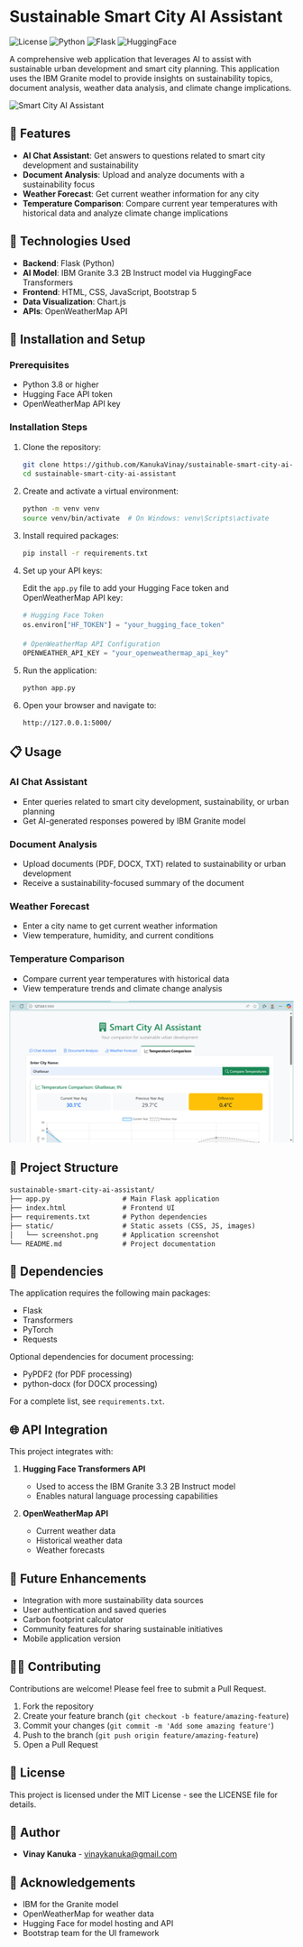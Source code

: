 # Sustainable Smart City AI Assistant

![License](https://img.shields.io/badge/license-MIT-blue.svg)
![Python](https://img.shields.io/badge/python-3.8%2B-green.svg)
![Flask](https://img.shields.io/badge/Flask-2.0%2B-lightgrey)
![HuggingFace](https://img.shields.io/badge/HuggingFace-Transformers-orange)

A comprehensive web application that leverages AI to assist with sustainable urban development and smart city planning. This application uses the IBM Granite model to provide insights on sustainability topics, document analysis, weather data analysis, and climate change implications.

![Smart City AI Assistant](https://raw.githubusercontent.com/KanukaVinay/sustainable-smart-city-ai-assistant/main/static/screenshot.png)

## 🌟 Features

- **AI Chat Assistant**: Get answers to questions related to smart city development and sustainability
- **Document Analysis**: Upload and analyze documents with a sustainability focus
- **Weather Forecast**: Get current weather information for any city
- **Temperature Comparison**: Compare current year temperatures with historical data and analyze climate change implications

 

## 🔧 Technologies Used

- **Backend**: Flask (Python)
- **AI Model**: IBM Granite 3.3 2B Instruct model via HuggingFace Transformers
- **Frontend**: HTML, CSS, JavaScript, Bootstrap 5
- **Data Visualization**: Chart.js
- **APIs**: OpenWeatherMap API

## 🚀 Installation and Setup

### Prerequisites

- Python 3.8 or higher
- Hugging Face API token
- OpenWeatherMap API key

### Installation Steps

1. Clone the repository:
   ```bash
   git clone https://github.com/KanukaVinay/sustainable-smart-city-ai-assistant.git
   cd sustainable-smart-city-ai-assistant
   ```

2. Create and activate a virtual environment:
   ```bash
   python -m venv venv
   source venv/bin/activate  # On Windows: venv\Scripts\activate
   ```

3. Install required packages:
   ```bash
   pip install -r requirements.txt
   ```

4. Set up your API keys:
   
   Edit the `app.py` file to add your Hugging Face token and OpenWeatherMap API key:
   ```python
   # Hugging Face Token
   os.environ["HF_TOKEN"] = "your_hugging_face_token"
   
   # OpenWeatherMap API Configuration
   OPENWEATHER_API_KEY = "your_openweathermap_api_key"
   ```

5. Run the application:
   ```bash
   python app.py
   ```

6. Open your browser and navigate to:
   ```
   http://127.0.0.1:5000/
   ```

## 📋 Usage

### AI Chat Assistant
- Enter queries related to smart city development, sustainability, or urban planning
- Get AI-generated responses powered by IBM Granite model

### Document Analysis
- Upload documents (PDF, DOCX, TXT) related to sustainability or urban development
- Receive a sustainability-focused summary of the document

### Weather Forecast
- Enter a city name to get current weather information
- View temperature, humidity, and current conditions

### Temperature Comparison
- Compare current year temperatures with historical data
- View temperature trends and climate change analysis

![Temperature Comparison](https://raw.githubusercontent.com/KanukaVinay/sustainable-smart-city-ai-assistant/main/screenshots/Temperature-comparison1.png)

## 📂 Project Structure

```
sustainable-smart-city-ai-assistant/
├── app.py                  # Main Flask application
├── index.html              # Frontend UI
├── requirements.txt        # Python dependencies
├── static/                 # Static assets (CSS, JS, images)
│   └── screenshot.png      # Application screenshot
└── README.md               # Project documentation
```

## 🔗 Dependencies

The application requires the following main packages:
- Flask
- Transformers
- PyTorch
- Requests

Optional dependencies for document processing:
- PyPDF2 (for PDF processing)
- python-docx (for DOCX processing)

For a complete list, see `requirements.txt`.

## 🌐 API Integration

This project integrates with:

1. **Hugging Face Transformers API**
   - Used to access the IBM Granite 3.3 2B Instruct model
   - Enables natural language processing capabilities

2. **OpenWeatherMap API**
   - Current weather data
   - Historical weather data
   - Weather forecasts

## 🔮 Future Enhancements

- Integration with more sustainability data sources
- User authentication and saved queries
- Carbon footprint calculator
- Community features for sharing sustainable initiatives
- Mobile application version

## 👨‍💻 Contributing

Contributions are welcome! Please feel free to submit a Pull Request.

1. Fork the repository
2. Create your feature branch (`git checkout -b feature/amazing-feature`)
3. Commit your changes (`git commit -m 'Add some amazing feature'`)
4. Push to the branch (`git push origin feature/amazing-feature`)
5. Open a Pull Request

## 📄 License

This project is licensed under the MIT License - see the LICENSE file for details.

## 👤 Author

- **Vinay Kanuka** - [vinaykanuka@gmail.com](mailto:vinaykanuka@gmail.com)

## 🙏 Acknowledgements

- IBM for the Granite model
- OpenWeatherMap for weather data
- Hugging Face for model hosting and API
- Bootstrap team for the UI framework
